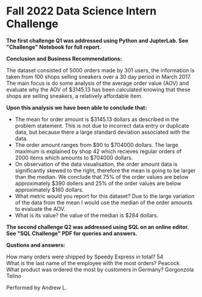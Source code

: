 # Fall 2022 Data Science Intern Challenge 
 
 **The first challenge Q1 was addressed using Python and JupterLab. See "Challenge" Notebook for full report.**

**Conclusion and Business Recommendations:**

The dataset consisted of 5000 orders made by 301 users, the information is taken from 100 shops selling sneakers over a 30 day period in March 2017. The main focus is do some analysis of the average order value (AOV) and evaluate why the AOV of $3145.13 has been calculated knowing that these shops are selling sneakers, a relatively affordable item.

**Upon this analysis we have been able to conclude that:**

- The mean for order amount is $3145.13 dollars as described in the problem statement. This is not due to incorrect data entry or duplicate data, but because there a large standard deviation associated with the data.
- The order amount ranges from $90 to $704000 dollars. The large maximum is explained by shop 42 which recieves regular orders of 2000 items which amounts to $704000 dollars.
- On observation of the data visualisation, the order amount data is significantly skewed to the right, therefore the mean is going to be larger than the median. We conclude that 75% of the order values are below approximately $390 dollers and 25% of the order values are below approximately $160 dollars.
- What metric would you report for this dataset? Due to the large variation of the data from the mean I would use the median of the order amounts to evaluate the AOV.
- What is its value? the value of the median is $284 dollars.


**The second challenge Q2 was addressed using SQL on an online editor. See "SQL Challenge" PDF for queries and answers.**

**Qustions and answers:**

How many orders were shipped by Speedy Express in total? 54 <br>
What is the last name of the employee with the most orders? Peacock <br>
What product was ordered the most by customers in Germany? Gorgonzola Telino <br>

Performed by Andrew L.
